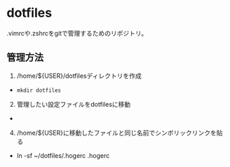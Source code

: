 # dotfiles
.vimrcや.zshrcをgitで管理するためのリポジトリ。
## 管理方法
1. /home/${USER}/dotfilesディレクトリを作成
- ```mkdir dotfiles```
2. 管理したい設定ファイルをdotfilesに移動
- ```mv .hogerc dotfiles/
4. /home/${USER}に移動したファイルと同じ名前でシンボリックリンクを貼る
- ln -sf ~/dotfiles/.hogerc .hogerc
